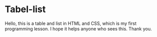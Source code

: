 # Tabel-list
Hello, this is a table and list in HTML and CSS, which is my first programming lesson. I hope it helps anyone who sees this. Thank you.
